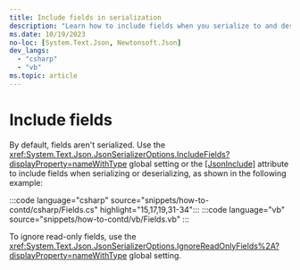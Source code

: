 ```yaml
---
title: Include fields in serialization
description: "Learn how to include fields when you serialize to and deserialize from JSON in .NET."
ms.date: 10/19/2023
no-loc: [System.Text.Json, Newtonsoft.Json]
dev_langs:
  - "csharp"
  - "vb"
ms.topic: article
---
```


# Include fields

By default, fields aren't serialized. Use the <xref:System.Text.Json.JsonSerializerOptions.IncludeFields?displayProperty=nameWithType> global setting or the [[JsonInclude]](xref:System.Text.Json.Serialization.JsonIncludeAttribute) attribute to include fields when serializing or deserializing, as shown in the following example:

:::code language="csharp" source="snippets/how-to-contd/csharp/Fields.cs" highlight="15,17,19,31-34":::
:::code language="vb" source="snippets/how-to-contd/vb/Fields.vb" :::

To ignore read-only fields, use the <xref:System.Text.Json.JsonSerializerOptions.IgnoreReadOnlyFields%2A?displayProperty=nameWithType> global setting.
